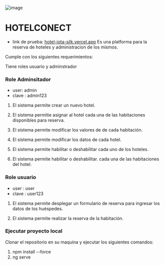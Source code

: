 ![image](https://github.com/user-attachments/assets/5cc4ad65-d82b-4698-ae12-46e223cabab6)

# HOTELCONECT
* link de prueba:  [hotel-iota-silk.vercel.app](https://hotel-iota-silk.vercel.app/)
Es una platforma para la reserva de hoteles y administracion de los mismos.

Cumple con los siguientes requerimientos:

Tiene roles usuario y adminstrador

### Role Adminsitador

* user: admin
* clave : admin123

1. El sistema  permite crear un nuevo hotel.

2. El sistema permitie asignar al hotel cada una
de las habitaciones disponibles para reserva.

3. El sistema permite modificar los valores de de
cada habitación.

4. El sistema permite modificar los datos de cada
hotel.

5. El sistema permite habilitar o deshabilitar
cada uno de los hoteles.

6. El sistema permite habilitar o deshabilitar.
cada una de las habitaciones del hotel.

### Role usuario

* user : user
* clave : user123

1. El sistema permite desplegar un formulario de
reserva para ingresar los datos de los huéspedes.

2. El sistema permite realizar la reserva de la
habitación.

### Ejecutar proyecto local
Clonar el repositorio en su maquina y ejecutar los siguientes comandos:

1. npm install --force
2. ng serve
